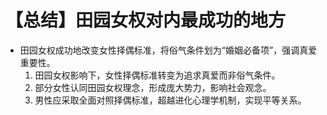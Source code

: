 # 【总结】田园女权对内最成功的地方

-   田园女权成功地改变女性择偶标准，将俗气条件划为“婚姻必备项”，强调真爱重要性。
    1.  田园女权影响下，女性择偶标准转变为追求真爱而非俗气条件。
    2.  部分女性认同田园女权理念，形成庞大势力，影响社会观念。
    3.  男性应采取全面对照择偶标准，超越进化心理学机制，实现平等关系。
